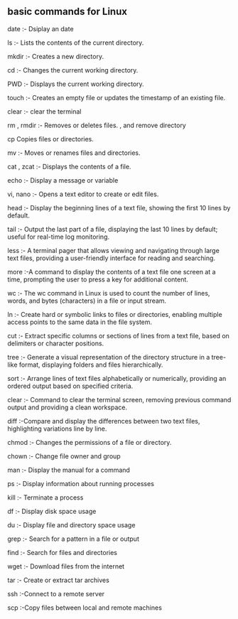 ## basic commands for Linux

date :- Dsiplay an date

ls :- Lists the contents of the current directory.

mkdir :- Creates a new directory.

cd :- Changes the current working directory.

PWD :- Displays the current working directory.

touch :- Creates an empty file or updates the timestamp of an existing file.

clear :- clear the terminal

rm , rmdir :- Removes or deletes files. , and remove directory

cp Copies files or directories.

mv :- Moves or renames files and directories.

cat , zcat :- Displays the contents of a file.

echo :- Display a message or variable

vi, nano :- Opens a text editor to create or edit files.

head :-  Display the beginning lines of a text file, showing the first 10 lines by default.

tail :- Output the last part of a file, displaying the last 10 lines by default; useful for real-time log monitoring.

less :- A terminal pager that allows viewing and navigating through large text files, providing a user-friendly interface for reading and searching.

more :-A command to display the contents of a text file one screen at a time, prompting the user to press a key for additional content.

wc :- The wc command in Linux is used to count the number of lines, words, and bytes (characters) in a file or input stream. 

ln :- Create hard or symbolic links to files or directories, enabling multiple access points to the same data in the file system.

cut :- Extract specific columns or sections of lines from a text file, based on delimiters or character positions.

tree :- Generate a visual representation of the directory structure in a tree-like format, displaying folders and files hierarchically.

sort :- Arrange lines of text files alphabetically or numerically, providing an ordered output based on specified criteria.

clear :- Command to clear the terminal screen, removing previous command output and providing a clean workspace.

diff :-Compare and display the differences between two text files, highlighting variations line by line.

chmod :- Changes the permissions of a file or directory.

chown :- Change file owner and group

man :- Display the manual for a command

ps :- Display information about running processes

kill :- Terminate a process

df :- Display disk space usage

du :- Display file and directory space usage

grep :- Search for a pattern in a file or output

find :- Search for files and directories

wget :-  Download files from the internet

tar :- Create or extract tar archives

ssh :-Connect to a remote server

scp :-Copy files between local and remote machines






